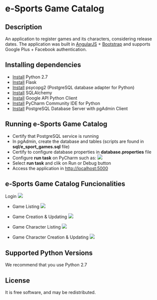 # e-Sports Game Catalog

## Description
An application to register games and its characters, considering release dates.
The application was built in [AngularJS](https://angularjs.org/) + [Bootstrap](http://getbootstrap.com/) and supports Google Plus + Facebook authentication.

## Installing dependencies
- [Install](https://www.python.org/downloads/) Python 2.7
- [Install](http://flask.pocoo.org/docs/0.12/installation/) Flask
- [Install](http://initd.org/psycopg/docs/install.html) psycopg2 (PostgreSQL database adapter for Python)
- [Install](http://docs.sqlalchemy.org/en/latest/intro.html#installation-guide) SQLAlchemy
- [Install](https://developers.google.com/api-client-library/python/start/installation) Google API Python Client
- [Install](https://www.jetbrains.com/pycharm) PyCharm Community IDE for Python
- [Install](https://www.postgresql.org/download) PostgreSQL Database Server with pgAdmin Client

## Running e-Sports Game Catalog
- Certify that PostgreSQL service is running
- In pgAdmin, create the database and tables (scripts are found in **sql/e_sport_games.sql** file)
- Certify to configure database properties in **database.properties** file
- Configure **run task** on PyCharm such as:
![](http://imageshack.com/a/img924/9261/ewbH22.png?raw=true)
- Select **run task** and clik on Run or Debug button
- Access the application in [http://localhost:5000](http://localhost:5000)

## e-Sports Game Catalog Funcionalities
Login
![](http://imagizer.imageshack.us/v2/689x433q90/924/ZlAlqS.png?raw=true)

- Game Listing
![](http://imagizer.imageshack.us/v2/1055x327q90/923/Pq88uT.png?raw=true)

- Game Creation & Updating
![](http://imagizer.imageshack.us/v2/836x510q90/924/ziu5Md.png?raw=true)

- Game Character Listing
![](http://imagizer.imageshack.us/v2/1055x410q90/923/hL2eOf.png?raw=true)

- Game Character Creation & Updating
![](http://imagizer.imageshack.us/v2/880x510q90/924/AFYnld.png?raw=true)

## Supported Python Versions
We recommend that you use Python 2.7

## License
It is free software, and may be redistributed.
